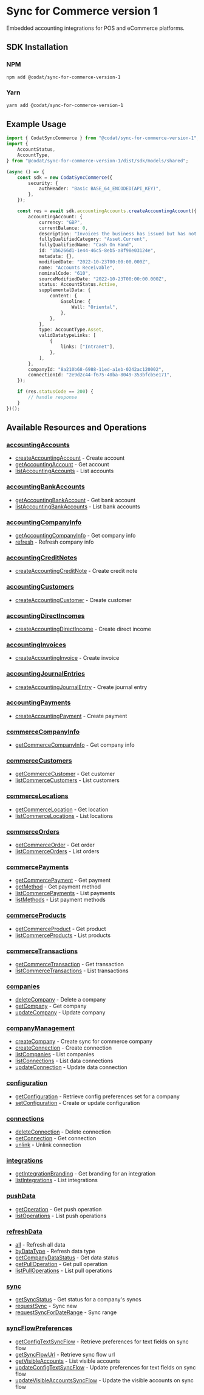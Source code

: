 # Sync for Commerce version 1

<!-- Start Codat Library Description -->
﻿Embedded accounting integrations for POS and eCommerce platforms.
<!-- End Codat Library Description -->

<!-- Start SDK Installation -->
## SDK Installation

### NPM

```bash
npm add @codat/sync-for-commerce-version-1
```

### Yarn

```bash
yarn add @codat/sync-for-commerce-version-1
```
<!-- End SDK Installation -->

## Example Usage
<!-- Start SDK Example Usage -->
```typescript
import { CodatSyncCommerce } from "@codat/sync-for-commerce-version-1";
import {
    AccountStatus,
    AccountType,
} from "@codat/sync-for-commerce-version-1/dist/sdk/models/shared";

(async () => {
    const sdk = new CodatSyncCommerce({
        security: {
            authHeader: "Basic BASE_64_ENCODED(API_KEY)",
        },
    });

    const res = await sdk.accountingAccounts.createAccountingAccount({
        accountingAccount: {
            currency: "GBP",
            currentBalance: 0,
            description: "Invoices the business has issued but has not yet collected payment on.",
            fullyQualifiedCategory: "Asset.Current",
            fullyQualifiedName: "Cash On Hand",
            id: "1b6266d1-1e44-46c5-8eb5-a8f98e03124e",
            metadata: {},
            modifiedDate: "2022-10-23T00:00:00.000Z",
            name: "Accounts Receivable",
            nominalCode: "610",
            sourceModifiedDate: "2022-10-23T00:00:00.000Z",
            status: AccountStatus.Active,
            supplementalData: {
                content: {
                    Gasoline: {
                        Wall: "Oriental",
                    },
                },
            },
            type: AccountType.Asset,
            validDatatypeLinks: [
                {
                    links: ["Intranet"],
                },
            ],
        },
        companyId: "8a210b68-6988-11ed-a1eb-0242ac120002",
        connectionId: "2e9d2c44-f675-40ba-8049-353bfcb5e171",
    });

    if (res.statusCode == 200) {
        // handle response
    }
})();

```
<!-- End SDK Example Usage -->

<!-- Start SDK Available Operations -->
## Available Resources and Operations


### [accountingAccounts](docs/sdks/accountingaccounts/README.md)

* [createAccountingAccount](docs/sdks/accountingaccounts/README.md#createaccountingaccount) - Create account
* [getAccountingAccount](docs/sdks/accountingaccounts/README.md#getaccountingaccount) - Get account
* [listAccountingAccounts](docs/sdks/accountingaccounts/README.md#listaccountingaccounts) - List accounts

### [accountingBankAccounts](docs/sdks/accountingbankaccounts/README.md)

* [getAccountingBankAccount](docs/sdks/accountingbankaccounts/README.md#getaccountingbankaccount) - Get bank account
* [listAccountingBankAccounts](docs/sdks/accountingbankaccounts/README.md#listaccountingbankaccounts) - List bank accounts

### [accountingCompanyInfo](docs/sdks/accountingcompanyinfo/README.md)

* [getAccountingCompanyInfo](docs/sdks/accountingcompanyinfo/README.md#getaccountingcompanyinfo) - Get company info
* [refresh](docs/sdks/accountingcompanyinfo/README.md#refresh) - Refresh company info

### [accountingCreditNotes](docs/sdks/accountingcreditnotes/README.md)

* [createAccountingCreditNote](docs/sdks/accountingcreditnotes/README.md#createaccountingcreditnote) - Create credit note

### [accountingCustomers](docs/sdks/accountingcustomers/README.md)

* [createAccountingCustomer](docs/sdks/accountingcustomers/README.md#createaccountingcustomer) - Create customer

### [accountingDirectIncomes](docs/sdks/accountingdirectincomes/README.md)

* [createAccountingDirectIncome](docs/sdks/accountingdirectincomes/README.md#createaccountingdirectincome) - Create direct income

### [accountingInvoices](docs/sdks/accountinginvoices/README.md)

* [createAccountingInvoice](docs/sdks/accountinginvoices/README.md#createaccountinginvoice) - Create invoice

### [accountingJournalEntries](docs/sdks/accountingjournalentries/README.md)

* [createAccountingJournalEntry](docs/sdks/accountingjournalentries/README.md#createaccountingjournalentry) - Create journal entry

### [accountingPayments](docs/sdks/accountingpayments/README.md)

* [createAccountingPayment](docs/sdks/accountingpayments/README.md#createaccountingpayment) - Create payment

### [commerceCompanyInfo](docs/sdks/commercecompanyinfo/README.md)

* [getCommerceCompanyInfo](docs/sdks/commercecompanyinfo/README.md#getcommercecompanyinfo) - Get company info

### [commerceCustomers](docs/sdks/commercecustomers/README.md)

* [getCommerceCustomer](docs/sdks/commercecustomers/README.md#getcommercecustomer) - Get customer
* [listCommerceCustomers](docs/sdks/commercecustomers/README.md#listcommercecustomers) - List customers

### [commerceLocations](docs/sdks/commercelocations/README.md)

* [getCommerceLocation](docs/sdks/commercelocations/README.md#getcommercelocation) - Get location
* [listCommerceLocations](docs/sdks/commercelocations/README.md#listcommercelocations) - List locations

### [commerceOrders](docs/sdks/commerceorders/README.md)

* [getCommerceOrder](docs/sdks/commerceorders/README.md#getcommerceorder) - Get order
* [listCommerceOrders](docs/sdks/commerceorders/README.md#listcommerceorders) - List orders

### [commercePayments](docs/sdks/commercepayments/README.md)

* [getCommercePayment](docs/sdks/commercepayments/README.md#getcommercepayment) - Get payment
* [getMethod](docs/sdks/commercepayments/README.md#getmethod) - Get payment method
* [listCommercePayments](docs/sdks/commercepayments/README.md#listcommercepayments) - List payments
* [listMethods](docs/sdks/commercepayments/README.md#listmethods) - List payment methods

### [commerceProducts](docs/sdks/commerceproducts/README.md)

* [getCommerceProduct](docs/sdks/commerceproducts/README.md#getcommerceproduct) - Get product
* [listCommerceProducts](docs/sdks/commerceproducts/README.md#listcommerceproducts) - List products

### [commerceTransactions](docs/sdks/commercetransactions/README.md)

* [getCommerceTransaction](docs/sdks/commercetransactions/README.md#getcommercetransaction) - Get transaction
* [listCommerceTransactions](docs/sdks/commercetransactions/README.md#listcommercetransactions) - List transactions

### [companies](docs/sdks/companies/README.md)

* [deleteCompany](docs/sdks/companies/README.md#deletecompany) - Delete a company
* [getCompany](docs/sdks/companies/README.md#getcompany) - Get company
* [updateCompany](docs/sdks/companies/README.md#updatecompany) - Update company

### [companyManagement](docs/sdks/companymanagement/README.md)

* [createCompany](docs/sdks/companymanagement/README.md#createcompany) - Create sync for commerce company
* [createConnection](docs/sdks/companymanagement/README.md#createconnection) - Create connection
* [listCompanies](docs/sdks/companymanagement/README.md#listcompanies) - List companies
* [listConnections](docs/sdks/companymanagement/README.md#listconnections) - List data connections
* [updateConnection](docs/sdks/companymanagement/README.md#updateconnection) - Update data connection

### [configuration](docs/sdks/configuration/README.md)

* [getConfiguration](docs/sdks/configuration/README.md#getconfiguration) - Retrieve config preferences set for a company
* [setConfiguration](docs/sdks/configuration/README.md#setconfiguration) - Create or update configuration

### [connections](docs/sdks/connections/README.md)

* [deleteConnection](docs/sdks/connections/README.md#deleteconnection) - Delete connection
* [getConnection](docs/sdks/connections/README.md#getconnection) - Get connection
* [unlink](docs/sdks/connections/README.md#unlink) - Unlink connection

### [integrations](docs/sdks/integrations/README.md)

* [getIntegrationBranding](docs/sdks/integrations/README.md#getintegrationbranding) - Get branding for an integration
* [listIntegrations](docs/sdks/integrations/README.md#listintegrations) - List integrations

### [pushData](docs/sdks/pushdata/README.md)

* [getOperation](docs/sdks/pushdata/README.md#getoperation) - Get push operation
* [listOperations](docs/sdks/pushdata/README.md#listoperations) - List push operations

### [refreshData](docs/sdks/refreshdata/README.md)

* [all](docs/sdks/refreshdata/README.md#all) - Refresh all data
* [byDataType](docs/sdks/refreshdata/README.md#bydatatype) - Refresh data type
* [getCompanyDataStatus](docs/sdks/refreshdata/README.md#getcompanydatastatus) - Get data status
* [getPullOperation](docs/sdks/refreshdata/README.md#getpulloperation) - Get pull operation
* [listPullOperations](docs/sdks/refreshdata/README.md#listpulloperations) - List pull operations

### [sync](docs/sdks/sync/README.md)

* [getSyncStatus](docs/sdks/sync/README.md#getsyncstatus) - Get status for a company's syncs
* [requestSync](docs/sdks/sync/README.md#requestsync) - Sync new
* [requestSyncForDateRange](docs/sdks/sync/README.md#requestsyncfordaterange) - Sync range

### [syncFlowPreferences](docs/sdks/syncflowpreferences/README.md)

* [getConfigTextSyncFlow](docs/sdks/syncflowpreferences/README.md#getconfigtextsyncflow) - Retrieve preferences for text fields on sync flow
* [getSyncFlowUrl](docs/sdks/syncflowpreferences/README.md#getsyncflowurl) - Retrieve sync flow url
* [getVisibleAccounts](docs/sdks/syncflowpreferences/README.md#getvisibleaccounts) - List visible accounts
* [updateConfigTextSyncFlow](docs/sdks/syncflowpreferences/README.md#updateconfigtextsyncflow) - Update preferences for text fields on sync flow
* [updateVisibleAccountsSyncFlow](docs/sdks/syncflowpreferences/README.md#updatevisibleaccountssyncflow) - Update the visible accounts on sync flow
<!-- End SDK Available Operations -->



<!-- Start Dev Containers -->



<!-- End Dev Containers -->
